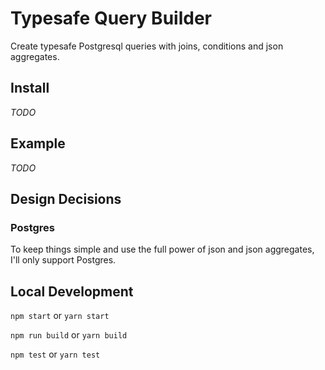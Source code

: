 # Typesafe Query Builder

Create typesafe Postgresql queries with joins, conditions and json aggregates.

## Install

*TODO*

## Example

*TODO*

## Design Decisions

### Postgres

To keep things simple and use the full power of json and json aggregates, I'll only support Postgres.

## Local Development

`npm start` or `yarn start`

`npm run build` or `yarn build`

`npm test` or `yarn test`
